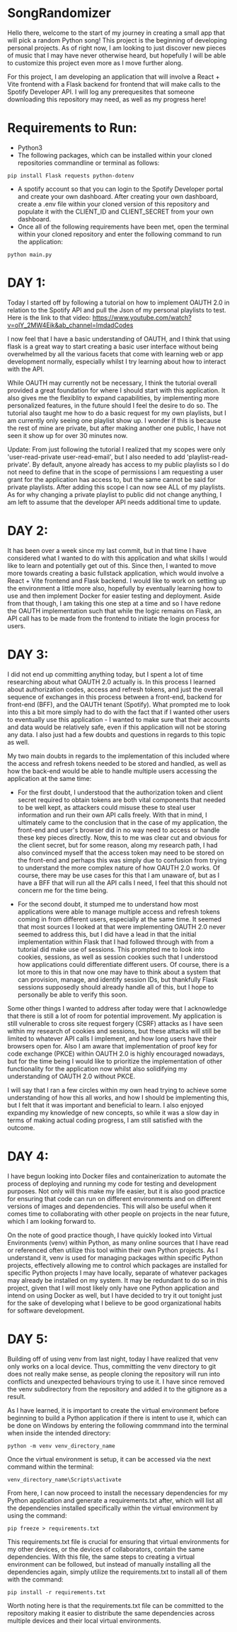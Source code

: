 # SongRandomizer

Hello there, welcome to the start of my journey in creating a small app that will pick a random Python song! This project is the beginning of developing personal projects. As of right now, I am looking to just discover new pieces of music that I may have never otherwise heard, but hopefully I will be able to customize this project even more as I move further along.

For this project, I am developing an application that will involve a React + Vite frontend with a Flask backend for frontend that will make calls to the Spotify Developer API. I will log any prerequesites that someone downloading this repository may need, as well as my progress here!

# Requirements to Run:
- Python3
- The following packages, which can be installed within your cloned repositories commandline or terminal as follows:
```
pip install Flask requests python-dotenv
```
- A spotify account so that you can login to the Spotify Developer portal and create your own dashboard. After creating your own dashboard, create a .env file within your cloned version of this repository and populate it with the CLIENT_ID and CLIENT_SECRET from your own dashboard.
- Once all of the following requirements have been met, open the terminal within your cloned repository and enter the following command to run the application:
```
python main.py
```

# DAY 1:
Today I started off by following a tutorial on how to implement OAUTH 2.0 in relation to the Spotify API and pull the Json of my personal playlists to test. Here is the link to that video: https://www.youtube.com/watch?v=olY_2MW4Eik&ab_channel=ImdadCodes

I now feel that I have a basic understanding of OAUTH, and I think that using flask is a great way to start creating a basic user interface without being overwhelmed by all the various facets that come with learning web or app development normally, especially whilst I try learning about how to interact with the API.

While OAUTH may currently not be necessary, I think the tutorial overall provided a great foundation for where I should start with this application. It also gives me the flexiblity to expand capabilities, by implementing more personalized features, in the future should I feel the desire to do so. The tutorial also taught me how to do a basic request for my own playlists, but I am currently only seeing one playlist show up. I wonder if this is because the rest of mine are private, but after making another one public, I have not seen it show up for over 30 minutes now.

Update: From just following the tutorial I realized that my scopes were only 'user-read-private user-read-email', but I also needed to add 'playlist-read-private'. By default, anyone already has access to my public playlists so I do not need to define that in the scope of permissions I am requesting a user grant for the application has access to, but the same cannot be said for private playlists. After adding this scope I can now see ALL of my playlists. As for why changing a private playlist to public did not change anything, I am left to assume that the developer API needs additional time to update.

# DAY 2:
It has been over a week since my last commit, but in that time I have considered what I wanted to do with this application and what skills I would like to learn and potentially get out of this. Since then, I wanted to move more towards creating a basic fullstack application, which would involve a React + Vite frontend and Flask backend. I would like to work on setting up the environment a little more also, hopefully by eventually learning how to use and then implement Docker for easier testing and deployment. Aside from that though, I am taking this one step at a time and so I have redone the OAUTH implementation such that while the logic remains on Flask, an API call has to be made from the frontend to initiate the login process for users.

# DAY 3:
I did not end up committing anything today, but I spent a lot of time researching about what OAUTH 2.0 actually is. In this process I learned about authorization codes, access and refresh tokens, and just the overall sequence of exchanges in this process between a front-end, backend for front-end (BFF), and the OAUTH tenant (Spotify). What prompted me to look into this a bit more simply had to do with the fact that if I wanted other users to eventually use this application - I wanted to make sure that their accounts and data would be relatively safe, even if this application will not be storing any data. I also just had a few doubts and questions in regards to this topic as well.

My two main doubts in regards to the implementation of this included where the access and refresh tokens needed to be stored and handled, as well as how the back-end would be able to handle multiple users accessing the application at the same time: 

- For the first doubt, I understood that the authorization token and client secret required to obtain tokens are both vital components that needed to be well kept, as attackers could misuse these to steal user information and run their own API calls freely. With that in mind, I ultimately came to the conclusion that in the case of my application, the front-end and user's browser did in no way need to access or handle these key pieces directly. Now, this to me was clear cut and obvious for the client secret, but for some reason, along my research path, I had also convinced myself that the access token may need to be stored on the front-end and perhaps this was simply due to confusion from trying to understand the more complex nature of how OAUTH 2.0 works. Of course, there may be use cases for this that I am unaware of, but as I have a BFF that will run all the API calls I need, I feel that this should not concern me for the time being.

- For the second doubt, it stumped me to understand how most applications were able to manage multiple access and refresh tokens coming in from different users, especially at the same time. It seemed that most sources I looked at that were implementing OAUTH 2.0 never seemed to address this, but I did have a lead in that the initial implementation within Flask that I had followed through with from a tutorial did make use of sessions. This prompted me to look into cookies, sessions, as well as session cookies such that I understood how applications could differentiate different users. Of course, there is a lot more to this in that now one may have to think about a system that can provision, manage, and identify session IDs, but thankfully Flask sessions supposedly should already handle all of this, but I hope to personally be able to verify this soon.

Some other things I wanted to address after today were that I acknowledge that there is still a lot of room for potential improvement. My application is still vulnerable to cross site request forgery (CSRF) attacks as I have seen within my research of cookies and sessions, but these attacks will still be limited to whatever API calls I implement, and how long users have their browsers open for. Also I am aware that implementation of proof key for code exchange (PKCE) within OAUTH 2.0 is highly encouraged nowadays, but for the time being I would like to prioritize the implementation of other functionality for the application now whilst also solidifying my understanding of OAUTH 2.0 without PKCE.

I will say that I ran a few circles within my own head trying to achieve some understanding of how this all works, and how I should be implementing this, but I felt that it was important and beneficial to learn. I also enjoyed expanding my knowledge of new concepts, so while it was a slow day in terms of making actual coding progress, I am still satisfied with the outcome.

# DAY 4:
I have begun looking into Docker files and containerization to automate the process of deploying and running my code for testing and development purposes. Not only will this make my life easier, but it is also good practice for ensuring that code can run on different environments and on different versions of images and dependencies. This will also be useful when it comes time to collaborating with other people on projects in the near future, which I am looking forward to.

On the note of good practice though, I have quickly looked into Virtual Environments (venv) within Python, as many online sources that I have read or referenced often utilize this tool within their own Python projects. As I understand it, venv is used for managing packages within specific Python projects, effectively allowing me to control which packages are installed for specific Python projects I may have locally, separate of whatever packages may already be installed on my system. It may be redundant to do so in this project, given that I will most likely only have one Python application and intend on using Docker as well, but I have decided to try it out tonight just for the sake of developing what I believe to be good organizational habits for software development.

# DAY 5:
Building off of using venv from last night, today I have realized that venv only works on a local device. Thus, committing the venv directory to git does not really make sense, as people cloning the repository will run into conflicts and unexpected behaviours trying to use it. I have since removed the venv subdirectory from the repository and added it to the gitignore as a result.

As I have learned, it is important to create the virtual environment before beginning to build a Python application if there is intent to use it, which can be done on Windows by entering the following commmand into the terminal when inside the intended directory:

```
python -m venv venv_directory_name  
```
Once the virtual environment is setup, it can be accessed via the next command within the terminal:
```
venv_directory_name\Scripts\activate
```
From here, I can now proceed to install the necessary dependencies for my Python application and generate a requirements.txt after, which will list all the dependencies installed specifically within the virtual environment by using the command:
```
pip freeze > requirements.txt
```
This requirements.txt file is crucial for ensuring that virtual environments for my other devices, or the devices of collaborators, contain the same dependencies. With this file, the same steps to creating a virtual environment can be followed, but instead of manually installing all the dependencies again, simply utilize the requirements.txt to install all of them with the command:
```
pip install -r requirements.txt
```
Worth noting here is that the requirements.txt file can be committed to the repository making it easier to distribute the same dependencies across multiple devices and their local virtual environments.
